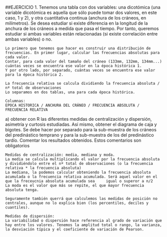 ##EJERCICIO 1.
Tenemos una tabla con dos variables: una dicotómica (una variable dicotómica es aquella que sólo puede tomar dos valores, en este caso, 1 y 2), y otra cuantitativa continua (anchura de los cráneos, en milímetros). Se desea estudiar si existe diferencia en la longitud de la anchura de los cráneos a medida que pasa el tiempo.
Por tanto, queremos estudiar si ambas variables están relacionadas (si existe correlación entre ambas variables) o no.    
    
    Lo primero que tenemos que hacer es construir una distribución de frecuencias. En primer lugar, calcular las frecuencias absolutas para cada valor.
    Contar, para cada valor del tamaño del cráneo (133mm, 132mm, 134mm...) cuántas veces se encuentra ese valor en la época histórica 1.
    Y por otro lado, por separado, cuántas veces se encuentra ese valor para la época histórica 2.
    
    La frecuencia relativa se calcula dividiendo la frecuencia absoluta / nº total de observaciones
    Lo separamos en dos tablas, una para cada época histórica.
    
    Columnas:
    EPOCA HISTORICA / ANCHURA DEL CRÁNEO / FRECUENCIA ABSOLUTA / FRECUENCIA RELATIVA  
   
a)	obtener con R las diferentes medidas de centralización y dispersión, asimetría y curtosis estudiadas. Así mismo, obtener el diagrama de caja y bigotes. Se debe hacer por separado para la sub-muestra de los cráneos del predinástico temprano y para la sub-muestra de los del predinástico tardío. Comentar los resultados obtenidos. Estos comentarios son obligatorios   
    
    Medidas de centralización: media, mediana y moda. 
    La media se calcula multiplicando el valor por la frecuencia absoluta y dividiéndolo entre el nº total de observaciones (o la frecuencia relativa * la frecuencia absoluta)
    La mediana, la podemos calcular obteniendo la frecuencia absoluta acumulada o la frecuencia relativa acumulada. Será aquel valor en el que la freceucnia absoluta acumulada sea     igual o superor a n/2
    La moda es el valor que más se repite, el que mayor frecuencia absoluta tenga.    
    
    Seguramente también querrá que calculemos las medidas de posición no centrales, aunque no lo explica bien (los percentiles, deciles y cuantiles).
      
    Medidas de dispersión:
    La variabilidad o dispersión hace referencia al grado de variación que hay entre los valores. Tenemos la amplitud total o rango, la varianza, la desviación típica y el coeficiente de variación de Pearson.
    
